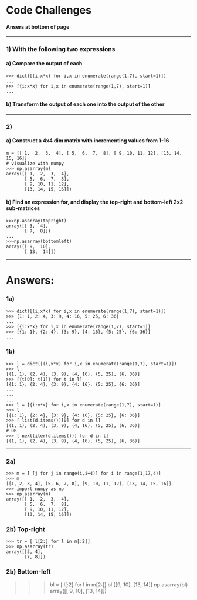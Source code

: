 # Code Challenges
#### Ansers at bottom of page

---

### 1) With the following two expressions
#### a) Compare the output of each
```
>>> dict([(i,x*x) for i,x in enumerate(range(1,7), start=1)])
...
>>> [{i:x*x} for i,x in enumerate(range(1,7), start=1)]
...
```
#### b) Transform the output of each one into the output of the other

---

### 2)
#### a) Construct a 4x4 dim matrix with incrementing values from 1-16
```
m = [[ 1,  2,  3,  4], [ 5,  6,  7,  8], [ 9, 10, 11, 12], [13, 14, 15, 16]]
# visualize with numpy
>>> np.asarray(m)
array([[ 1,  2,  3,  4],
       [ 5,  6,  7,  8],
       [ 9, 10, 11, 12],
       [13, 14, 15, 16]])
```
#### b) Find an expression for, and display the top-right and bottom-left 2x2 sub-matrices
```
>>>np.asarray(topright)
array([[ 3,  4],
       [ 7,  8]])
...
>>>np.asarray(bottomleft)
array([[ 9,  10],
       [ 13,  14]])
```

---
# Answers:
###  1a)
```
>>> dict([(i,x*x) for i,x in enumerate(range(1,7), start=1)])
>>> {1: 1, 2: 4, 3: 9, 4: 16, 5: 25, 6: 36}
...
>>> [{i:x*x} for i,x in enumerate(range(1,7), start=1)]
>>> [{1: 1}, {2: 4}, {3: 9}, {4: 16}, {5: 25}, {6: 36}]
...
```
### 1b)
```
>>> l = dict([(i,x*x) for i,x in enumerate(range(1,7), start=1)])
>>> l
[(1, 1), (2, 4), (3, 9), (4, 16), (5, 25), (6, 36)]
>>> [{t[0]: t[1]} for t in l]
[{1: 1}, {2: 4}, {3: 9}, {4: 16}, {5: 25}, {6: 36}]
...
...
...
>>> l = [{i:x*x} for i,x in enumerate(range(1,7), start=1)]
>>> l
[{1: 1}, {2: 4}, {3: 9}, {4: 16}, {5: 25}, {6: 36}]
>>> [ list(d.items())[0] for d in l]
[(1, 1), (2, 4), (3, 9), (4, 16), (5, 25), (6, 36)]
# OR
>>> [ next(iter(d.items())) for d in l]
[(1, 1), (2, 4), (3, 9), (4, 16), (5, 25), (6, 36)]
```

---

### 2a)
```
>>> m = [ [j for j in range(i,i+4)] for i in range(1,17,4)]
>>> m
[[1, 2, 3, 4], [5, 6, 7, 8], [9, 10, 11, 12], [13, 14, 15, 16]]
>>> import numpy as np
>>> np.asarray(m)
array([[ 1,  2,  3,  4],
       [ 5,  6,  7,  8],
       [ 9, 10, 11, 12],
       [13, 14, 15, 16]])
```
 ### 2b) Top-right
```
>>> tr = [ l[2:] for l in m[:2]]
>>> np.asarray(tr)
array([[3, 4],
       [7, 8]])

```
###  2b) Bottom-left
>>> bl = [ l[:2] for l in m[2:]]
>>> bl
[[9, 10], [13, 14]]
>>> np.asarray(bl)
array([[ 9, 10],
       [13, 14]])
```
